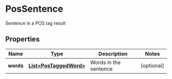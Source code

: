 

# PosSentence

Sentence in a POS tag result

## Properties

| Name | Type | Description | Notes |
|------------ | ------------- | ------------- | -------------|
|**words** | [**List&lt;PosTaggedWord&gt;**](PosTaggedWord.md) | Words in the sentence |  [optional] |



